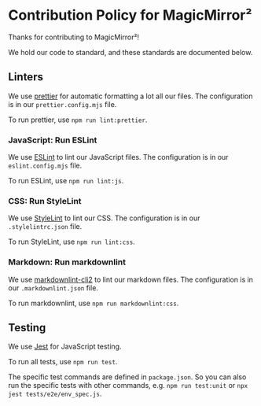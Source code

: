 # Contribution Policy for MagicMirror²

Thanks for contributing to MagicMirror²!

We hold our code to standard, and these standards are documented below.

## Linters

We use [prettier](https://prettier.io/) for automatic formatting a lot all our files. The configuration is in our `prettier.config.mjs` file.

To run prettier, use `npm run lint:prettier`.

### JavaScript: Run ESLint

We use [ESLint](https://eslint.org) to lint our JavaScript files. The configuration is in our `eslint.config.mjs` file.

To run ESLint, use `npm run lint:js`.

### CSS: Run StyleLint

We use [StyleLint](https://stylelint.io) to lint our CSS. The configuration is in our `.stylelintrc.json` file.

To run StyleLint, use `npm run lint:css`.

### Markdown: Run markdownlint

We use [markdownlint-cli2](https://github.com/DavidAnson/markdownlint-cli2) to lint our markdown files. The configuration is in our `.markdownlint.json` file.

To run markdownlint, use `npm run markdownlint:css`.

## Testing

We use [Jest](https://jestjs.io) for JavaScript testing.

To run all tests, use `npm run test`.

The specific test commands are defined in `package.json`.
So you can also run the specific tests with other commands, e.g. `npm run test:unit` or `npx jest tests/e2e/env_spec.js`.
